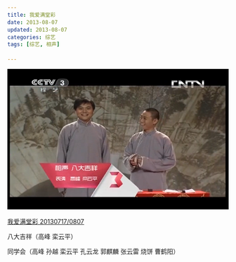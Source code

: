 ```yaml
---
title: 我爱满堂彩
date: 2013-08-07
updated: 2013-08-07
categories: 综艺
tags: [综艺, 相声]

---
```


![](https://raw.githubusercontent.com/rhenginium/image/main/20210324215555.png)

[我爱满堂彩 20130717/0807 ](https://www.bilibili.com/video/BV14b411P7qr?p=30)

八大吉祥（高峰 栾云平）

同学会（高峰 孙越 栾云平 孔云龙 郭麒麟 张云雷 烧饼 曹鹤阳）